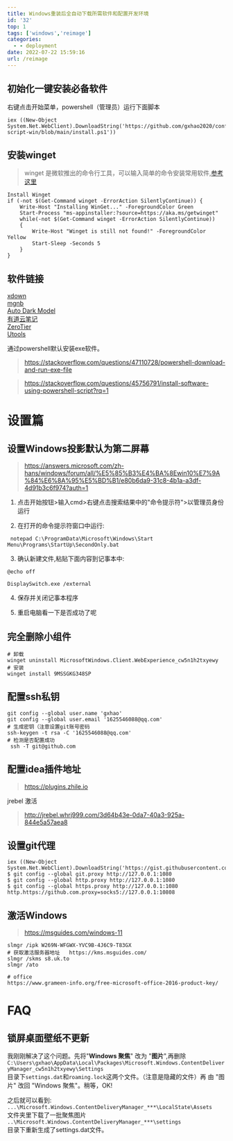 ```yaml
---
title: Windows重装后全自动下载所需软件和配置开发环境
id: '32'
top: 1
tags: ['windows','reimage']
categories:
  - - deployment
date: 2022-07-22 15:59:16
url: /reimage
---
```



## 初始化一键安装必备软件
右键点击开始菜单，powershell（管理员）运行下面脚本
```
iex ((New-Object System.Net.WebClient).DownloadString('https://github.com/gxhao2020/configuration-script-win/blob/main/install.ps1'))
```
## 安装winget
>  winget 是微软推出的命令行工具，可以输入简单的命令安装常用软件,[参考这里](https://www.cnblogs.com/gxhao/p/15871239.html)
``` shell
Install Winget
if (-not $(Get-Command winget -ErrorAction SilentlyContinue)) {
    Write-Host "Installing WinGet..." -ForegroundColor Green
    Start-Process "ms-appinstaller:?source=https://aka.ms/getwinget"
    while(-not $(Get-Command winget -ErrorAction SilentlyContinue))
    {
        Write-Host "Winget is still not found!" -ForegroundColor Yellow
        Start-Sleep -Seconds 5
    }
}
``` 

## 软件链接
[xdown](https://dl.xdown.org/windows/i386/xdown-2.0.4.5.zip)  
[mgnb](https://www.mgnb.jp/download/MGNB.exe)  
[Auto Dark Model](https://github.com/AutoDarkMode/Windows-Auto-Night-Mode/releases/download/10.1.0.10/AutoDarkModeX_10.1.0.10.exe)  
[有道云笔记](https://download.ydstatic.com/notewebsite/downloads/YNote.exe)  
[ZeroTier](https://download.zerotier.com/dist/ZeroTierOne.msi)  
[Utools](https://res.u-tools.cn/version2/uTools-2.4.3.exe)

通过powershell默认安装exe软件。
> https://stackoverflow.com/questions/47110728/powershell-download-and-run-exe-file

> https://stackoverflow.com/questions/45756791/install-software-using-powershell-script?rq=1

# 设置篇
## 设置Windows投影默认为第二屏幕
> https://answers.microsoft.com/zh-hans/windows/forum/all/%E5%85%B3%E4%BA%8Ewin10%E7%9A%84%E6%8A%95%E5%BD%B1/e80b6da9-31c8-4b1a-a3df-4d91b3c6f974?auth=1

1. 点击开始按钮>输入cmd>右键点击搜索结果中的"命令提示符">以管理员身份运行

2. 在打开的命令提示符窗口中运行:
``` shell
 notepad C:\ProgramData\Microsoft\Windows\Start Menu\Programs\StartUp\SecondOnly.bat
``` 
3. 确认新建文件,粘贴下面内容到记事本中:
``` shell
@echo off

DisplaySwitch.exe /external
``` 
4. 保存并关闭记事本程序

5. 重启电脑看一下是否成功了呢
## 完全删除小组件
``` shell
# 卸载
winget uninstall MicrosoftWindows.Client.WebExperience_cw5n1h2txyewy
# 安装
winget install 9MSSGKG348SP
``` 
## 配置ssh私钥
```
git config --global user.name 'gxhao'  
git config --global user.email '1625546088@qq.com'
# 生成密钥（注意设置git账号密码
ssh-keygen -t rsa -C '1625546088@qq.com'
# 检测是否配置成功
 ssh -T git@github.com
``` 
## 配置idea插件地址
> https://plugins.zhile.io

jrebel 激活
> http://jrebel.whrj999.com/3d64b43e-0da7-40a3-925a-844e5a57aea8

## 设置git代理
``` 
iex ((New-Object System.Net.WebClient).DownloadString('https://gist.githubusercontent.com/162554/b14669da81dd9574cc7ae34955be7fbe/raw/86a5b82f47a8f5e9c822a749782dc08e6d59b230/SetProxy.psm1'))
$ git config --global git.proxy http://127.0.0.1:1080
$ git config --global http.proxy http://127.0.0.1:1080
$ git config --global https.proxy http://127.0.0.1:1080
http.https://github.com.proxy=socks5://127.0.0.1:10808
``` 
## 激活Windows
> https://msguides.com/windows-11
```
slmgr /ipk W269N-WFGWX-YVC9B-4J6C9-T83GX
# 获取激活服务器地址   https://kms.msguides.com/
slmgr /skms s8.uk.to
slmgr /ato

# office 
https://www.grameen-info.org/free-microsoft-office-2016-product-key/
``` 

# FAQ

## 锁屏桌面壁纸不更新
我刚刚解决了这个问题。先将"**Windows 聚焦**" 改为 "**图片**",再删除`C:\Users\gxhao\AppData\Local\Packages\Microsoft.Windows.ContentDeliveryManager_cw5n1h2txyewy\Settings`  
目录下`settings.dat`和`roaming.lock`这两个文件。（注意是隐藏的文件）再 由 "图片" 改回 "Windows 聚焦"。稍等，OK!

之后就可以看到:   
`...\Microsoft.Windows.ContentDeliveryManager_***\LocalState\Assets`  
文件夹里下载了一批聚焦图片  
`..\Microsoft.Windows.ContentDeliveryManager_***\settings`   
目录下重新生成了settings.dat文件。

